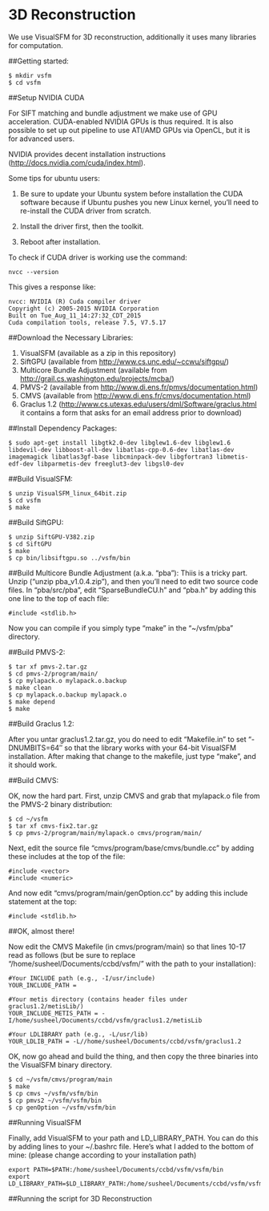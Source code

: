 # 3D Reconstruction
We use VisualSFM for 3D reconstruction, additionally it uses many libraries for computation.

##Getting started:

    $ mkdir vsfm
    $ cd vsfm

##Setup NVIDIA CUDA

For SIFT matching and bundle adjustment we make use of GPU acceleration. CUDA-enabled NVIDIA GPUs is thus required.
It is also possible to set up out pipeline to use ATI/AMD GPUs via OpenCL, but it is for advanced users.

NVIDIA provides decent installation instructions (http://docs.nvidia.com/cuda/index.html).

Some tips for ubuntu users:

1. Be sure to update your Ubuntu system before installation the CUDA software because if Ubuntu pushes you new Linux kernel, you’ll need to re-install the CUDA driver from scratch. 

2. Install the driver first, then the toolkit.

3. Reboot after installation.

To check if CUDA driver is working use the command:

    nvcc --version
    
This gives a response like:

    nvcc: NVIDIA (R) Cuda compiler driver
    Copyright (c) 2005-2015 NVIDIA Corporation
    Built on Tue_Aug_11_14:27:32_CDT_2015
    Cuda compilation tools, release 7.5, V7.5.17

##Download the Necessary Libraries:

1. VisualSFM (available as a zip in this repository)
2. SiftGPU (available from http://www.cs.unc.edu/~ccwu/siftgpu/)
3. Multicore Bundle Adjustment (available from http://grail.cs.washington.edu/projects/mcba/)
4. PMVS-2 (available from http://www.di.ens.fr/pmvs/documentation.html)
5. CMVS (available from http://www.di.ens.fr/cmvs/documentation.html)
6. Graclus 1.2 (http://www.cs.utexas.edu/users/dml/Software/graclus.html it contains a form that asks for an email address prior to download)

##Install Dependency Packages:

    $ sudo apt-get install libgtk2.0-dev libglew1.6-dev libglew1.6 libdevil-dev libboost-all-dev libatlas-cpp-0.6-dev libatlas-dev imagemagick libatlas3gf-base libcminpack-dev libgfortran3 libmetis-edf-dev libparmetis-dev freeglut3-dev libgsl0-dev 

##Build VisualSFM:

    $ unzip VisualSFM_linux_64bit.zip 
    $ cd vsfm 
    $ make
    
##Build SiftGPU:

    $ unzip SiftGPU-V382.zip 
    $ cd SiftGPU
    $ make
    $ cp bin/libsiftgpu.so ../vsfm/bin

##Build Multicore Bundle Adjustment (a.k.a. “pba”):
Thiis is a tricky part. Unzip (“unzip pba_v1.0.4.zip”), and then you’ll need to edit two source code files. In “pba/src/pba”, edit “SparseBundleCU.h” and “pba.h” by adding this one line to the top of each file:

    #include <stdlib.h>

Now you can compile if you simply type “make” in the “~/vsfm/pba” directory.


##Build PMVS-2:

    $ tar xf pmvs-2.tar.gz
    $ cd pmvs-2/program/main/
    $ cp mylapack.o mylapack.o.backup
    $ make clean
    $ cp mylapack.o.backup mylapack.o
    $ make depend
    $ make

##Build Graclus 1.2:
    
After you untar graclus1.2.tar.gz, you do need to edit “Makefile.in” to set “-DNUMBITS=64″ so that the library works with your 64-bit VisualSFM installation. After making that change to the makefile, just type “make”, and it should work.

##Build CMVS:

OK, now the hard part. First, unzip CMVS and grab that mylapack.o file from the PMVS-2 binary distribution:

    $ cd ~/vsfm
    $ tar xf cmvs-fix2.tar.gz
    $ cp pmvs-2/program/main/mylapack.o cmvs/program/main/

Next, edit the source file “cmvs/program/base/cmvs/bundle.cc” by adding these includes at the top of the file:

    #include <vector>
    #include <numeric>

And now edit “cmvs/program/main/genOption.cc” by adding this include statement at the top:

    #include <stdlib.h>
    
##OK, almost there! 

Now edit the CMVS Makefile (in cmvs/program/main) so that lines 10-17 read as follows (but be sure to replace “/home/susheel/Documents/ccbd/vsfm/” with the path to your installation):

    #Your INCLUDE path (e.g., -I/usr/include)
    YOUR_INCLUDE_PATH =

    #Your metis directory (contains header files under graclus1.2/metisLib/)
    YOUR_INCLUDE_METIS_PATH = -I/home/susheel/Documents/ccbd/vsfm/graclus1.2/metisLib

    #Your LDLIBRARY path (e.g., -L/usr/lib)
    YOUR_LDLIB_PATH = -L//home/susheel/Documents/ccbd/vsfm/graclus1.2

OK, now go ahead and build the thing, and then copy the three binaries into the VisualSFM binary directory.

    $ cd ~/vsfm/cmvs/program/main
    $ make
    $ cp cmvs ~/vsfm/vsfm/bin
    $ cp pmvs2 ~/vsfm/vsfm/bin
    $ cp genOption ~/vsfm/vsfm/bin

##Running VisualSFM

Finally, add VisualSFM to your path and LD_LIBRARY_PATH. You can do this by adding lines to your ~/.bashrc file. Here’s what I added to the bottom of mine: (please change according to your installation path)

    export PATH=$PATH:/home/susheel/Documents/ccbd/vsfm/vsfm/bin
    export LD_LIBRARY_PATH=$LD_LIBRARY_PATH:/home/susheel/Documents/ccbd/vsfm/vsfm/bin

##Running the script for 3D Reconstruction











    




